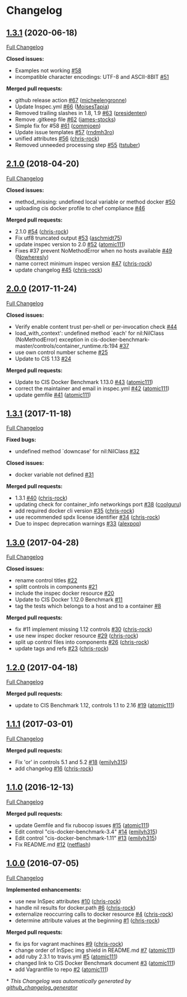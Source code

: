 # Changelog

## [1.3.1](https://github.com/dev-sec/cis-docker-benchmark/tree/1.3.1) (2020-06-18)

[Full Changelog](https://github.com/dev-sec/cis-docker-benchmark/compare/2.1.0...1.3.1)

**Closed issues:**

- Examples not working [\#58](https://github.com/dev-sec/cis-docker-benchmark/issues/58)
- incompatible character encodings: UTF-8 and ASCII-8BIT [\#51](https://github.com/dev-sec/cis-docker-benchmark/issues/51)

**Merged pull requests:**

- github release action [\#67](https://github.com/dev-sec/cis-docker-benchmark/pull/67) ([micheelengronne](https://github.com/micheelengronne))
- Update Inspec.yml [\#66](https://github.com/dev-sec/cis-docker-benchmark/pull/66) ([MoisesTapia](https://github.com/MoisesTapia))
- Removed trailing slashes in 1.8, 1.9 [\#63](https://github.com/dev-sec/cis-docker-benchmark/pull/63) ([presidenten](https://github.com/presidenten))
- Remove .gitkeep file [\#62](https://github.com/dev-sec/cis-docker-benchmark/pull/62) ([james-stocks](https://github.com/james-stocks))
- Simple fix for \#58 [\#61](https://github.com/dev-sec/cis-docker-benchmark/pull/61) ([commjoen](https://github.com/commjoen))
- Update issue templates [\#57](https://github.com/dev-sec/cis-docker-benchmark/pull/57) ([rndmh3ro](https://github.com/rndmh3ro))
- unified attributes [\#56](https://github.com/dev-sec/cis-docker-benchmark/pull/56) ([chris-rock](https://github.com/chris-rock))
- Removed unneeded processing step [\#55](https://github.com/dev-sec/cis-docker-benchmark/pull/55) ([tstuber](https://github.com/tstuber))

## [2.1.0](https://github.com/dev-sec/cis-docker-benchmark/tree/2.1.0) (2018-04-20)

[Full Changelog](https://github.com/dev-sec/cis-docker-benchmark/compare/2.0.0...2.1.0)

**Closed issues:**

- method\_missing: undefined local variable or method docker [\#50](https://github.com/dev-sec/cis-docker-benchmark/issues/50)
- uploading cis docker profile to chef compliance [\#46](https://github.com/dev-sec/cis-docker-benchmark/issues/46)

**Merged pull requests:**

- 2.1.0 [\#54](https://github.com/dev-sec/cis-docker-benchmark/pull/54) ([chris-rock](https://github.com/chris-rock))
- Fix utf8 truncated output [\#53](https://github.com/dev-sec/cis-docker-benchmark/pull/53) ([aschmidt75](https://github.com/aschmidt75))
- update inspec version to 2.0 [\#52](https://github.com/dev-sec/cis-docker-benchmark/pull/52) ([atomic111](https://github.com/atomic111))
- Fixes \#37 prevent NoMethodError when no hosts available [\#49](https://github.com/dev-sec/cis-docker-benchmark/pull/49) ([Nowheresly](https://github.com/Nowheresly))
- name correct minimum inspec version [\#47](https://github.com/dev-sec/cis-docker-benchmark/pull/47) ([chris-rock](https://github.com/chris-rock))
- update changelog [\#45](https://github.com/dev-sec/cis-docker-benchmark/pull/45) ([chris-rock](https://github.com/chris-rock))

## [2.0.0](https://github.com/dev-sec/cis-docker-benchmark/tree/2.0.0) (2017-11-24)

[Full Changelog](https://github.com/dev-sec/cis-docker-benchmark/compare/1.3.1...2.0.0)

**Closed issues:**

- Verify enable content trust per-shell or per-invocation check [\#44](https://github.com/dev-sec/cis-docker-benchmark/issues/44)
- load\_with\_context': undefined method `each' for nil:NilClass \(NoMethodError\) exception in cis-docker-benchmark-master/controls/container\_runtime.rb:194 [\#37](https://github.com/dev-sec/cis-docker-benchmark/issues/37)
- use own control number scheme [\#25](https://github.com/dev-sec/cis-docker-benchmark/issues/25)
- Update to CIS 1.13 [\#24](https://github.com/dev-sec/cis-docker-benchmark/issues/24)

**Merged pull requests:**

- Update to CIS Docker Benchmark 1.13.0 [\#43](https://github.com/dev-sec/cis-docker-benchmark/pull/43) ([atomic111](https://github.com/atomic111))
- correct the maintainer and email in inspec.yml [\#42](https://github.com/dev-sec/cis-docker-benchmark/pull/42) ([atomic111](https://github.com/atomic111))
- update gemfile [\#41](https://github.com/dev-sec/cis-docker-benchmark/pull/41) ([atomic111](https://github.com/atomic111))

## [1.3.1](https://github.com/dev-sec/cis-docker-benchmark/tree/1.3.1) (2017-11-18)

[Full Changelog](https://github.com/dev-sec/cis-docker-benchmark/compare/1.3.0...1.3.1)

**Fixed bugs:**

- undefined method `downcase' for nil:NilClass [\#32](https://github.com/dev-sec/cis-docker-benchmark/issues/32)

**Closed issues:**

- docker variable not defined [\#31](https://github.com/dev-sec/cis-docker-benchmark/issues/31)

**Merged pull requests:**

- 1.3.1 [\#40](https://github.com/dev-sec/cis-docker-benchmark/pull/40) ([chris-rock](https://github.com/chris-rock))
- updating check for container\_info networkings port [\#38](https://github.com/dev-sec/cis-docker-benchmark/pull/38) ([coolguru](https://github.com/coolguru))
- add required docker cli version [\#35](https://github.com/dev-sec/cis-docker-benchmark/pull/35) ([chris-rock](https://github.com/chris-rock))
- use recommended spdx license identifier [\#34](https://github.com/dev-sec/cis-docker-benchmark/pull/34) ([chris-rock](https://github.com/chris-rock))
- Due to inspec deprecation warnings [\#33](https://github.com/dev-sec/cis-docker-benchmark/pull/33) ([alexpop](https://github.com/alexpop))

## [1.3.0](https://github.com/dev-sec/cis-docker-benchmark/tree/1.3.0) (2017-04-28)

[Full Changelog](https://github.com/dev-sec/cis-docker-benchmark/compare/1.2.0...1.3.0)

**Closed issues:**

- rename control titles [\#22](https://github.com/dev-sec/cis-docker-benchmark/issues/22)
- splitt controls in components [\#21](https://github.com/dev-sec/cis-docker-benchmark/issues/21)
- include the inspec docker resource [\#20](https://github.com/dev-sec/cis-docker-benchmark/issues/20)
- Update to CIS Docker 1.12.0 Benchmark [\#11](https://github.com/dev-sec/cis-docker-benchmark/issues/11)
- tag the tests which belongs to a host and to a container [\#8](https://github.com/dev-sec/cis-docker-benchmark/issues/8)

**Merged pull requests:**

- fix \#11 implement missing 1.12 controls [\#30](https://github.com/dev-sec/cis-docker-benchmark/pull/30) ([chris-rock](https://github.com/chris-rock))
- use new inspec docker resource [\#29](https://github.com/dev-sec/cis-docker-benchmark/pull/29) ([chris-rock](https://github.com/chris-rock))
- split up control files into components [\#26](https://github.com/dev-sec/cis-docker-benchmark/pull/26) ([chris-rock](https://github.com/chris-rock))
- update tags and refs [\#23](https://github.com/dev-sec/cis-docker-benchmark/pull/23) ([chris-rock](https://github.com/chris-rock))

## [1.2.0](https://github.com/dev-sec/cis-docker-benchmark/tree/1.2.0) (2017-04-18)

[Full Changelog](https://github.com/dev-sec/cis-docker-benchmark/compare/1.1.1...1.2.0)

**Merged pull requests:**

- update to CIS Benchmark 1.12, controls 1.1 to 2.16 [\#19](https://github.com/dev-sec/cis-docker-benchmark/pull/19) ([atomic111](https://github.com/atomic111))

## [1.1.1](https://github.com/dev-sec/cis-docker-benchmark/tree/1.1.1) (2017-03-01)

[Full Changelog](https://github.com/dev-sec/cis-docker-benchmark/compare/1.1.0...1.1.1)

**Merged pull requests:**

- Fix 'or' in controls 5.1 and 5.2 [\#18](https://github.com/dev-sec/cis-docker-benchmark/pull/18) ([emilyh315](https://github.com/emilyh315))
- add changelog [\#16](https://github.com/dev-sec/cis-docker-benchmark/pull/16) ([chris-rock](https://github.com/chris-rock))

## [1.1.0](https://github.com/dev-sec/cis-docker-benchmark/tree/1.1.0) (2016-12-13)

[Full Changelog](https://github.com/dev-sec/cis-docker-benchmark/compare/1.0.0...1.1.0)

**Merged pull requests:**

- update Gemfile and fix rubocop issues [\#15](https://github.com/dev-sec/cis-docker-benchmark/pull/15) ([atomic111](https://github.com/atomic111))
- Edit control "cis-docker-benchmark-3.4" [\#14](https://github.com/dev-sec/cis-docker-benchmark/pull/14) ([emilyh315](https://github.com/emilyh315))
- Edit control "cis-docker-benchmark-1.11" [\#13](https://github.com/dev-sec/cis-docker-benchmark/pull/13) ([emilyh315](https://github.com/emilyh315))
- Fix README.md [\#12](https://github.com/dev-sec/cis-docker-benchmark/pull/12) ([netflash](https://github.com/netflash))

## [1.0.0](https://github.com/dev-sec/cis-docker-benchmark/tree/1.0.0) (2016-07-05)

[Full Changelog](https://github.com/dev-sec/cis-docker-benchmark/compare/b7947d9bfea0a7fb961874f94a7fa0375bef31ba...1.0.0)

**Implemented enhancements:**

- use new InSpec attributes [\#10](https://github.com/dev-sec/cis-docker-benchmark/pull/10) ([chris-rock](https://github.com/chris-rock))
- handle nil results for docker.path [\#6](https://github.com/dev-sec/cis-docker-benchmark/pull/6) ([chris-rock](https://github.com/chris-rock))
- externalize reoccurring calls to docker resource [\#4](https://github.com/dev-sec/cis-docker-benchmark/pull/4) ([chris-rock](https://github.com/chris-rock))
- determine attribute values at the beginning [\#1](https://github.com/dev-sec/cis-docker-benchmark/pull/1) ([chris-rock](https://github.com/chris-rock))

**Merged pull requests:**

- fix ips for vagrant machines [\#9](https://github.com/dev-sec/cis-docker-benchmark/pull/9) ([chris-rock](https://github.com/chris-rock))
- change order of InSpec img shield in README.md [\#7](https://github.com/dev-sec/cis-docker-benchmark/pull/7) ([atomic111](https://github.com/atomic111))
- add ruby 2.3.1 to travis.yml [\#5](https://github.com/dev-sec/cis-docker-benchmark/pull/5) ([atomic111](https://github.com/atomic111))
- changed link to CIS Docker Benchmark document [\#3](https://github.com/dev-sec/cis-docker-benchmark/pull/3) ([atomic111](https://github.com/atomic111))
- add Vagrantfile to repo [\#2](https://github.com/dev-sec/cis-docker-benchmark/pull/2) ([atomic111](https://github.com/atomic111))



\* *This Changelog was automatically generated by [github_changelog_generator](https://github.com/github-changelog-generator/github-changelog-generator)*
